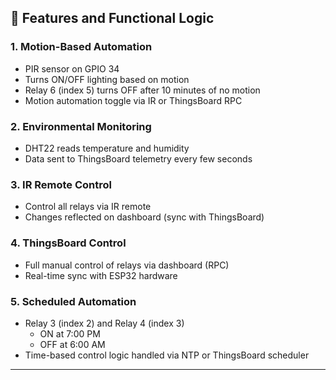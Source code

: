 ## 🧠 Features and Functional Logic

### 1. **Motion-Based Automation**
- PIR sensor on GPIO 34
- Turns ON/OFF lighting based on motion
- Relay 6 (index 5) turns OFF after 10 minutes of no motion
- Motion automation toggle via IR or ThingsBoard RPC

### 2. **Environmental Monitoring**
- DHT22 reads temperature and humidity
- Data sent to ThingsBoard telemetry every few seconds

### 3. **IR Remote Control**
- Control all relays via IR remote
- Changes reflected on dashboard (sync with ThingsBoard)

### 4. **ThingsBoard Control**
- Full manual control of relays via dashboard (RPC)
- Real-time sync with ESP32 hardware

### 5. **Scheduled Automation**
- Relay 3 (index 2) and Relay 4 (index 3)
  - ON at 7:00 PM
  - OFF at 6:00 AM
- Time-based control logic handled via NTP or ThingsBoard scheduler

---

